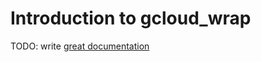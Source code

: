 # Introduction to gcloud_wrap

TODO: write [great documentation](http://jacobian.org/writing/what-to-write/)
